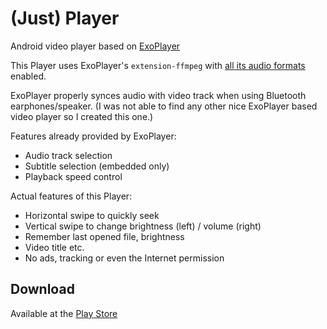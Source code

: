 # (Just) Player

Android video player based on [ExoPlayer](https://github.com/google/ExoPlayer)

This Player uses ExoPlayer's ``extension-ffmpeg`` with [all its audio formats](https://exoplayer.dev/supported-formats.html#ffmpeg-extension) enabled.

ExoPlayer properly synces audio with video track when using Bluetooth earphones/speaker. (I was not able to find any other nice ExoPlayer based video player so I created this one.)

Features already provided by ExoPlayer:

 * Audio track selection
 * Subtitle selection (embedded only)
 * Playback speed control

Actual features of this Player:

 * Horizontal swipe to quickly seek
 * Vertical swipe to change brightness (left) / volume (right)
 * Remember last opened file, brightness
 * Video title etc.
 * No ads, tracking or even the Internet permission

## Download

Available at the [Play Store](https://play.google.com/store/apps/details?id=com.brouken.player)
